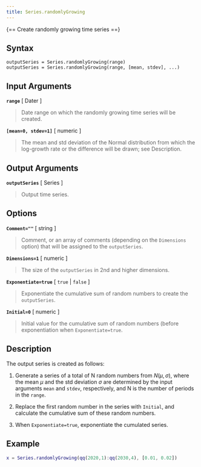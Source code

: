 ```yaml
---
title: Series.randomlyGrowing
---
```


{== Create randomly growing time series ==}


## Syntax

    outputSeries = Series.randomlyGrowing(range)
    outputSeries = Series.randomlyGrowing(range, [mean, stdev], ...)


## Input Arguments

__`range`__ [ Dater ]
> 
> Date range on which the randomly growing time series will be created.
> 

__`[mean=0, stdev=1]`__ [ numeric ]
> 
> The mean and std deviation of the Normal distribution from which the
> log-growth rate or the difference will be drawn; see Description.
> 

## Output Arguments

__`outputSeries`__ [ Series ]
> 
> Output time series.
> 

## Options

__`Comment=""`__ [ string ]
> 
> Comment, or an array of comments (depending on the `Dimensions` option)
> that will be assigned to the `outputSeries`.
> 

__`Dimensions=1`__ [ numeric ]
> 
> The size of the `outputSeries` in 2nd and higher dimensions.
> 
    
__`Exponentiate=true`__ [ `true` | `false` ]
> 
> Exponentiate the cumulative sum of random numbers to create the
> `outputSeries`.
> 

__`Initial=0`__ [ numeric ]
> 
> Initial value for the cumulative sum of random numbers (before
> exponentiation when `Exponentiate=true`.
> 

## Description

The output series is created as follows:

1. Generate a series of a total of N random numbers from $N(\mu, \sigma)$,
   where the mean $\mu$ and the std deviation $\sigma$ are determined by
   the input arguments `mean` and `stdev`, respectively, and N is the
   number of periods in the `range`.

1. Replace the first random number in the series with `Initial`, and
   calculate the cumulative sum of these random numbers.

1. When `Exponentiate=true`, exponentiate the cumulated series.


## Example

```matlab
x = Series.randomlyGrowing(qq(2020,1):qq(2030,4), [0.01, 0.02])
```

